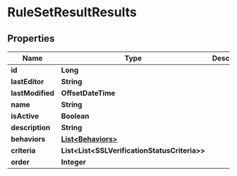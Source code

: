

# RuleSetResultResults


## Properties

| Name | Type | Description | Notes |
|------------ | ------------- | ------------- | -------------|
|**id** | **Long** |  |  [optional] |
|**lastEditor** | **String** |  |  [optional] |
|**lastModified** | **OffsetDateTime** |  |  [optional] |
|**name** | **String** |  |  [optional] |
|**isActive** | **Boolean** |  |  [optional] |
|**description** | **String** |  |  [optional] |
|**behaviors** | [**List&lt;Behaviors&gt;**](Behaviors.md) |  |  [optional] |
|**criteria** | **List&lt;List&lt;SSLVerificationStatusCriteria&gt;&gt;** |  |  [optional] |
|**order** | **Integer** |  |  [optional] |



